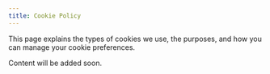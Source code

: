 ```yaml
---
title: Cookie Policy
---
```


This page explains the types of cookies we use, the purposes, and how you can manage your cookie preferences.

Content will be added soon.

